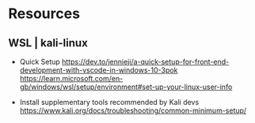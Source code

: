 # Resources

## WSL | kali-linux

- Quick Setup
https://dev.to/jennieji/a-quick-setup-for-front-end-development-with-vscode-in-windows-10-3pok
https://learn.microsoft.com/en-gb/windows/wsl/setup/environment#set-up-your-linux-user-info

- Install supplementary tools recommended by Kali devs
https://www.kali.org/docs/troubleshooting/common-minimum-setup/